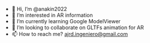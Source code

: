 - 👋 Hi, I’m @anakin2022
- 👀 I’m interested in AR information
- 🌱 I’m currently learning Google ModelViewer
- 💞️ I’m looking to collaborate on GLTFs animation for AR
- 📫 How to reach me? ajrd.ingeniero@gmail.com

<!---
anakin2022/anakin2022 is a ✨ special ✨ repository because its `README.md` (this file) appears on your GitHub profile.
You can click the Preview link to take a look at your changes.
--->
